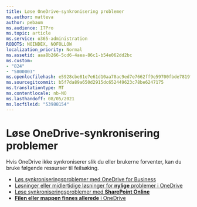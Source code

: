 ```yaml
---
title: Løse OneDrive-synkronisering problemer
ms.author: matteva
author: pebaum
ms.audience: ITPro
ms.topic: article
ms.service: o365-administration
ROBOTS: NOINDEX, NOFOLLOW
localization_priority: Normal
ms.assetid: aaa8b266-5cd6-4aea-86c1-b54e062dd2bc
ms.custom:
- "824"
- "5800003"
ms.openlocfilehash: e5928cbe81e7e61d10aa70ac9ed7e7662ff9e59700fbde7819f707a1f4b5325d
ms.sourcegitcommit: b5f7da89a650d2915dc652449623c78be6247175
ms.translationtype: MT
ms.contentlocale: nb-NO
ms.lasthandoff: 08/05/2021
ms.locfileid: "53988154"
---
```

# <a name="fix-onedrive-sync-problems"></a>Løse OneDrive-synkronisering problemer

Hvis OneDrive ikke synkroniserer slik du eller brukerne forventer, kan du bruke følgende ressurser til feilsøking.

- [Løs synkroniseringsproblemer med OneDrive for Business](https://support.microsoft.com/office/207e983e-146d-404c-a994-672ef29e1f90)
- [Løsninger eller midlertidige løsninger for **nylige** problemer i OneDrive](https://support.office.com/article/36110213-f3f6-490d-8cb7-3833539def0b)
- [Løse synkroniseringsproblemer med **SharePoint Online**](https://support.office.com/article/207e983e-146d-404c-a994-672ef29e1f90)
- [**Filen eller mappen finnes allerede** i OneDrive](https://support.microsoft.com/office/7b8044ad-438d-41db-bbbf-4f66b8890408)
